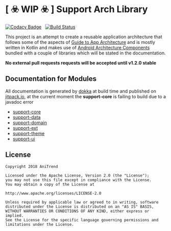 # [ :biohazard: WIP :biohazard: ] Support Arch Library

[![Codacy Badge](https://api.codacy.com/project/badge/Grade/0543920046dd4a7f9f9aa3467876c640)](https://www.codacy.com/app/AniTrend/support-arch?utm_source=github.com&amp;utm_medium=referral&amp;utm_content=AniTrend/support-arch&amp;utm_campaign=Badge_Grade) &nbsp; [![Build Status](https://travis-ci.org/AniTrend/support-arch.svg?branch=master)](https://travis-ci.org/AniTrend/support-arch)

This project is an attempt to create a reusable application architecture that follows some of the aspects of [Guide to App Architecture](https://developer.android.com/jetpack/docs/guide) and is mostly written in Kotlin and makes use of [Android Architecture Components](https://developer.android.com/topic/libraries/architecture/) bundled with a couple of libraries which will be stated in the documentation.

__No external pull requests requests will be accepted until v1.2.0 stable__

## Documentation for Modules

All documentation is generated by [dokka](https://github.com/Kotlin/dokka) at build time and published on [jitpack.io](https://jitpack.io/), at the current moment the **support-core** is failing to build due to a javadoc error

- [support-core](https://javadoc.jitpack.io/com/github/anitrend/support-arch/support-core/1.2.0-rc07/javadoc)
- [support-data](https://javadoc.jitpack.io/com/github/anitrend/support-arch/support-data/1.2.0-rc07/javadoc)
- [support-domain](https://javadoc.jitpack.io/com/github/anitrend/support-arch/support-domain/1.2.0-rc07/javadoc)
- [support-ext](https://javadoc.jitpack.io/com/github/anitrend/support-arch/support-ext/1.2.0-rc07/javadoc)
- [support-theme](https://javadoc.jitpack.io/com/github/anitrend/support-arch/support-theme/1.2.0-rc07/javadoc)
- [support-ui](https://javadoc.jitpack.io/com/github/anitrend/support-arch/support-ui/1.2.0-rc07/javadoc)

## License

```
Copyright 2018 AniTrend

Licensed under the Apache License, Version 2.0 (the "License");
you may not use this file except in compliance with the License.
You may obtain a copy of the License at

http://www.apache.org/licenses/LICENSE-2.0

Unless required by applicable law or agreed to in writing, software
distributed under the License is distributed on an "AS IS" BASIS,
WITHOUT WARRANTIES OR CONDITIONS OF ANY KIND, either express or implied.
See the License for the specific language governing permissions and
limitations under the License.
```
